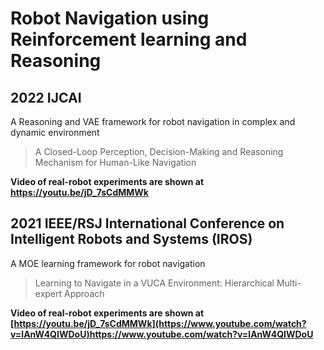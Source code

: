 # Robot Navigation using Reinforcement learning and Reasoning

## 2022 IJCAI 

A Reasoning and VAE framework for robot navigation in complex and dynamic environment

> A Closed-Loop Perception, Decision-Making and Reasoning Mechanism for Human-Like Navigation

**Video of real-robot experiments are shown at https://youtu.be/jD_7sCdMMWk**

## 2021 IEEE/RSJ International Conference on Intelligent Robots and Systems (IROS) 

A MOE learning framework for robot navigation
> Learning to Navigate in a VUCA Environment: Hierarchical Multi-expert Approach

**Video of real-robot experiments are shown at [https://youtu.be/jD_7sCdMMWk](https://www.youtube.com/watch?v=lAnW4QIWDoU)https://www.youtube.com/watch?v=lAnW4QIWDoU**


